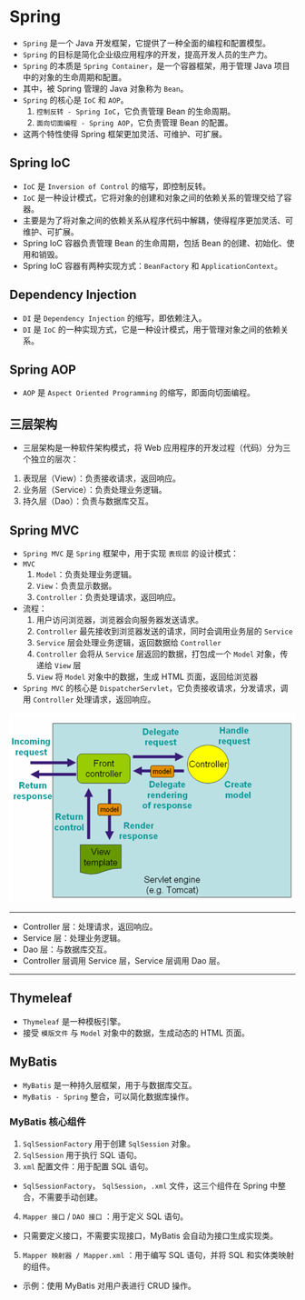 # Spring
- `Spring` 是一个 Java 开发框架，它提供了一种全面的编程和配置模型。
- `Spring` 的目标是简化企业级应用程序的开发，提高开发人员的生产力。
- `Spring` 的本质是 `Spring Container`，是一个容器框架，用于管理 Java 项目中的对象的生命周期和配置。
- 其中，被 Spring 管理的 Java 对象称为 `Bean`。
- `Spring` 的核心是 `IoC` 和 `AOP`。
  1. `控制反转 - Spring IoC`，它负责管理 Bean 的生命周期。
  2. `面向切面编程 - Spring AOP`，它负责管理 Bean 的配置。
- 这两个特性使得 Spring 框架更加灵活、可维护、可扩展。

## Spring IoC
- `IoC` 是 `Inversion of Control` 的缩写，即控制反转。
- `IoC` 是一种设计模式，它将对象的创建和对象之间的依赖关系的管理交给了容器。
- 主要是为了将对象之间的依赖关系从程序代码中解耦，使得程序更加灵活、可维护、可扩展。
- Spring IoC 容器负责管理 Bean 的生命周期，包括 Bean 的创建、初始化、使用和销毁。
- Spring IoC 容器有两种实现方式：`BeanFactory` 和 `ApplicationContext`。

## Dependency Injection
- `DI` 是 `Dependency Injection` 的缩写，即依赖注入。
- `DI` 是 `IoC` 的一种实现方式，它是一种设计模式，用于管理对象之间的依赖关系。

## Spring AOP
- `AOP` 是 `Aspect Oriented Programming` 的缩写，即面向切面编程。

## 三层架构
- 三层架构是一种软件架构模式，将 Web 应用程序的开发过程（代码）分为三个独立的层次：
1. 表现层（View）：负责接收请求，返回响应。
2. 业务层（Service）：负责处理业务逻辑。
3. 持久层（Dao）：负责与数据库交互。

## Spring MVC
- `Spring MVC` 是 `Spring` 框架中，用于实现 `表现层` 的设计模式：
- `MVC`
  1. `Model`：负责处理业务逻辑。
  2. `View`：负责显示数据。
  3. `Controller`：负责处理请求，返回响应。
- 流程：
  1. 用户访问浏览器，浏览器会向服务器发送请求。
  2. `Controller` 最先接收到浏览器发送的请求，同时会调用业务层的 `Service`
  3. `Service` 层会处理业务逻辑，返回数据给 `Controller`
  4. `Controller` 会将从 `Service` 层返回的数据，打包成一个 `Model` 对象，传递给 `View` 层
  5. `View` 将 `Model` 对象中的数据，生成 HTML 页面，返回给浏览器
- `Spring MVC` 的核心是 `DispatcherServlet`，它负责接收请求，分发请求，调用 `Controller` 处理请求，返回响应。

![img.png](images/img.png)

---
- Controller 层：处理请求，返回响应。
- Service 层：处理业务逻辑。
- Dao 层：与数据库交互。
- Controller 层调用 Service 层，Service 层调用 Dao 层。


---

## Thymeleaf
- `Thymeleaf` 是一种模板引擎。
- 接受 `模版文件` 与 `Model` 对象中的数据，生成动态的 HTML 页面。

## MyBatis
- `MyBatis` 是一种持久层框架，用于与数据库交互。
- `MyBatis - Spring` 整合，可以简化数据库操作。

### MyBatis 核心组件
1. `SqlSessionFactory` 用于创建 `SqlSession` 对象。
2. `SqlSession` 用于执行 SQL 语句。
3. `xml` 配置文件：用于配置 SQL 语句。
- `SqlSessionFactory`， `SqlSession`，`.xml` 文件，这三个组件在 Spring 中整合，不需要手动创建。

4. `Mapper 接口` / `DAO 接口` ：用于定义 SQL 语句。
- 只需要定义接口，不需要实现接口，MyBatis 会自动为接口生成实现类。
5. `Mapper 映射器 / Mapper.xml` ：用于编写 SQL 语句，并将 SQL 和实体类映射的组件。

- 示例：使用 MyBatis 对用户表进行 CRUD 操作。